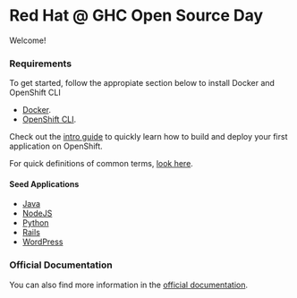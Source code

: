 # Red Hat @ GHC Open Source Day

Welcome!

### Requirements
To get started, follow the appropiate section below to install Docker and OpenShift CLI
* [Docker](https://github.com/Freddy-Montero/ghc-osd/blob/master/docker_install.md).
* [OpenShift CLI](https://github.com/Freddy-Montero/ghc-osd/blob/master/origin_install.md).

Check out the [intro guide](https://github.com/Freddy-Montero/ghc-osd/blob/master/intro_guide.md) to quickly learn how to build and deploy your first application on OpenShift.

For quick definitions of common terms, [look here](https://github.com/Freddy-Montero/ghc-osd/blob/master/origin_terms.md).

#### Seed Applications
* [Java](https://github.com/rynefagin/java-seed-ghc)
* [NodeJS](https://github.com/ematusov/nodejs-ex)
* [Python](https://github.com/Freddy-Montero/todo-app-ex)
* [Rails](https://github.com/Freddy-Montero/rails-webapp-ex)
* [WordPress](https://github.com/Freddy-Montero/wordpress-quickstart)

### Official Documentation
You can also find more information in the [official documentation](https://docs.okd.io/index.html).

